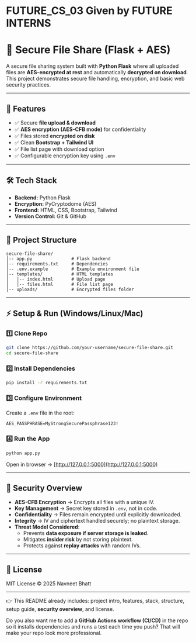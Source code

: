 # FUTURE_CS_03 Given by FUTURE INTERNS

# 🔐 Secure File Share (Flask + AES)

A secure file sharing system built with **Python Flask** where all uploaded files are **AES-encrypted at rest** and automatically **decrypted on download**.  
This project demonstrates secure file handling, encryption, and basic web security practices.

---

## 🚀 Features
- ✅ Secure **file upload & download**
- ✅ **AES encryption (AES-CFB mode)** for confidentiality
- ✅ Files stored **encrypted on disk**
- ✅ Clean **Bootstrap + Tailwind UI**
- ✅ File list page with download option
- ✅ Configurable encryption key using `.env`

---

## 🛠️ Tech Stack
- **Backend:** Python Flask  
- **Encryption:** PyCryptodome (AES)  
- **Frontend:** HTML, CSS, Bootstrap, Tailwind  
- **Version Control:** Git & GitHub  

---

## 📂 Project Structure
```
secure-file-share/
│-- app.py               # Flask backend
│-- requirements.txt     # Dependencies
│-- .env.example         # Example environment file
│-- templates/           # HTML templates
│   │-- index.html       # Upload page
│   │-- files.html       # File list page
│-- uploads/             # Encrypted files folder
```

---

## ⚡ Setup & Run (Windows/Linux/Mac)

### 1️⃣ Clone Repo
```sh
git clone https://github.com/your-username/secure-file-share.git
cd secure-file-share
```

### 2️⃣ Install Dependencies
```sh
pip install -r requirements.txt
```

### 3️⃣ Configure Environment
Create a `.env` file in the root:
```
AES_PASSPHRASE=MyStrongSecurePassphrase123!
```

### 4️⃣ Run the App
```sh
python app.py
```

Open in browser → [http://127.0.0.1:5000](http://127.0.0.1:5000)

---

## 🔑 Security Overview
- **AES-CFB Encryption** → Encrypts all files with a unique IV.  
- **Key Management** → Secret key stored in `.env`, not in code.  
- **Confidentiality** → Files remain encrypted until explicitly downloaded.  
- **Integrity** → IV and ciphertext handled securely; no plaintext storage.  
- **Threat Model Considered**:
  - Prevents **data exposure if server storage is leaked**.  
  - Mitigates **insider risk** by not storing plaintext.  
  - Protects against **replay attacks** with random IVs.  

---

## 📜 License
MIT License © 2025 Navneet Bhatt

---

👉 This README already includes: project intro, features, stack, structure, setup guide, **security overview**, and license.  

Do you also want me to add a **GitHub Actions workflow (CI/CD)** in the repo so it installs dependencies and runs a test each time you push? That will make your repo look more professional.

